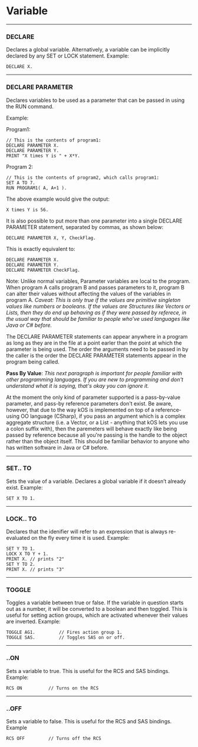 Variable
======

***

### DECLARE

Declares a global variable. Alternatively, a variable can be implicitly declared by any SET or LOCK statement.
Example:

    DECLARE X.

***

### DECLARE PARAMETER

Declares variables to be used as a parameter that can be passed in using the RUN command.

Example:

Program1:

    // This is the contents of program1:
    DECLARE PARAMETER X.
    DECLARE PARAMETER Y.
    PRINT "X times Y is " + X*Y.

Program 2:

    // This is the contents of program2, which calls program1:
    SET A TO 7.
    RUN PROGRAM1( A, A+1 ).

The above example would give the output:

    X times Y is 56.
 
It is also possible to put more than one parameter into a single DECLARE PARAMETER statement,
separated by commas, as shown below:

    DECLARE PARAMETER X, Y, CheckFlag.

This is exactly equivalent to:

    DECLARE PARAMETER X.
    DECLARE PARAMETER Y.
    DECLARE PARAMETER CheckFlag.

Note: Unlike normal variables, Parameter variables are local to the program.  When program A calls program B and passes parameters to it, program B can alter their values without affecting the values of the variables in program A.  *Caveat: This is only true if the values are primitive singleton values like numbers or booleans.  If the values are Structures like Vectors or Lists, then they do end up behaving as if they were passed by referece, in the usual way that should be familiar to people who've used languages like Java or C# before.*

The DECLARE PARAMETER statements can appear anywhere in a program as long as they are in the file
at a point earler than the point at which the parameter is being used.  The order the arguments
need to be passed in by the caller is the order the DECLARE PARAMETER statements appear in the
program being called.

**Pass By Value**: *This next paragraph is important for people familiar with other programming
languages.  If you are new to programming and don't understand what it is saying, that's okay
you can ignore it.*

At the moment the only kind of parameter supported is a pass-by-value parameter, and pass-by
reference parameters don't exist.  Be aware, however, that due to the way kOS is implemented
on top of a reference-using OO language (CSharp), if you pass an argument which is a complex
aggregate structure (i.e. a Vector, or a List - anything that kOS lets you use a colon suffix
with), then the paremeters will behave exactly like being passed by reference because all
you're passing is the handle to the object rather than the object itself.  This should be
familiar behavior to anyone who has written software in Java or C# before.


***

### SET.. TO

Sets the value of a variable. Declares a global variable if it doesn’t already exist.
Example:

    SET X TO 1.

***

### LOCK.. TO

Declares that the idenifier will refer to an expression that is always re-evaluated on the fly every time it is used.
Example:

    SET Y TO 1.
    LOCK X TO Y + 1.
    PRINT X. // prints "2"
    SET Y TO 2.
    PRINT X. // prints "3"

***

### TOGGLE

Toggles a variable between true or false. If the variable in question starts out as a number, it will be converted to a boolean and then toggled. This is useful for setting action groups, which are activated whenever their values are inverted.
Example:

    TOGGLE AG1.			// Fires action group 1.
    TOGGLE SAS.			// Toggles SAS on or off.

***

### ..ON

Sets a variable to true. This is useful for the RCS and SAS bindings.
Example:

    RCS ON 			// Turns on the RCS

***

### ..OFF

Sets a variable to false. This is useful for the RCS and SAS bindings.
Example

    RCS OFF			// Turns off the RCS

